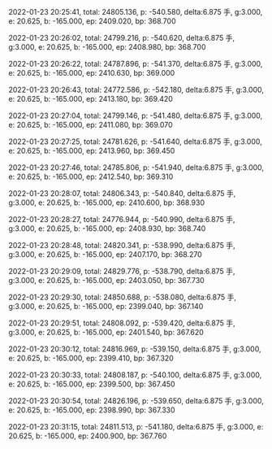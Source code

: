 2022-01-23 20:25:41, total: 24805.136, p: -540.580, delta:6.875 手, g:3.000, e: 20.625, b: -165.000, ep: 2409.020, bp: 368.700

2022-01-23 20:26:02, total: 24799.216, p: -540.620, delta:6.875 手, g:3.000, e: 20.625, b: -165.000, ep: 2408.980, bp: 368.700

2022-01-23 20:26:22, total: 24787.896, p: -541.370, delta:6.875 手, g:3.000, e: 20.625, b: -165.000, ep: 2410.630, bp: 369.000

2022-01-23 20:26:43, total: 24772.586, p: -542.180, delta:6.875 手, g:3.000, e: 20.625, b: -165.000, ep: 2413.180, bp: 369.420

2022-01-23 20:27:04, total: 24799.146, p: -541.480, delta:6.875 手, g:3.000, e: 20.625, b: -165.000, ep: 2411.080, bp: 369.070

2022-01-23 20:27:25, total: 24781.626, p: -541.640, delta:6.875 手, g:3.000, e: 20.625, b: -165.000, ep: 2413.960, bp: 369.450

2022-01-23 20:27:46, total: 24785.806, p: -541.940, delta:6.875 手, g:3.000, e: 20.625, b: -165.000, ep: 2412.540, bp: 369.310

2022-01-23 20:28:07, total: 24806.343, p: -540.840, delta:6.875 手, g:3.000, e: 20.625, b: -165.000, ep: 2410.600, bp: 368.930

2022-01-23 20:28:27, total: 24776.944, p: -540.990, delta:6.875 手, g:3.000, e: 20.625, b: -165.000, ep: 2408.930, bp: 368.740

2022-01-23 20:28:48, total: 24820.341, p: -538.990, delta:6.875 手, g:3.000, e: 20.625, b: -165.000, ep: 2407.170, bp: 368.270

2022-01-23 20:29:09, total: 24829.776, p: -538.790, delta:6.875 手, g:3.000, e: 20.625, b: -165.000, ep: 2403.050, bp: 367.730

2022-01-23 20:29:30, total: 24850.688, p: -538.080, delta:6.875 手, g:3.000, e: 20.625, b: -165.000, ep: 2399.040, bp: 367.140

2022-01-23 20:29:51, total: 24808.092, p: -539.420, delta:6.875 手, g:3.000, e: 20.625, b: -165.000, ep: 2401.540, bp: 367.620

2022-01-23 20:30:12, total: 24816.969, p: -539.150, delta:6.875 手, g:3.000, e: 20.625, b: -165.000, ep: 2399.410, bp: 367.320

2022-01-23 20:30:33, total: 24808.187, p: -540.100, delta:6.875 手, g:3.000, e: 20.625, b: -165.000, ep: 2399.500, bp: 367.450

2022-01-23 20:30:54, total: 24826.196, p: -539.650, delta:6.875 手, g:3.000, e: 20.625, b: -165.000, ep: 2398.990, bp: 367.330

2022-01-23 20:31:15, total: 24811.513, p: -541.180, delta:6.875 手, g:3.000, e: 20.625, b: -165.000, ep: 2400.900, bp: 367.760